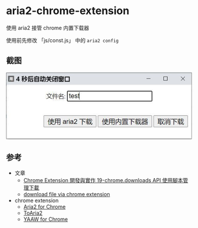 # aria2-chrome-extension

使用 aria2 接管 chrome 内置下载器

使用前先修改 「js/const.js」 中的 `aria2 config`

## 截图

![screenshot](images/screenshot.jpg)

## 参考

-   文章
    -   [Chrome Extension 開發與實作 19-chrome.downloads API 使用腳本管理下載](https://ithelp.ithome.com.tw/articles/10188315)
    -   [download file via chrome extension](http://www.siguoyi.com/?content/read-147.html)
-   chrome extension
    -   [Aria2 for Chrome](https://github.com/alexhua/Aria2-for-chrome)
    -   [ToAria2](https://github.com/qubic/chromaria2)
    -   [YAAW for Chrome](https://github.com/acgotaku/YAAW-for-Chrome)
